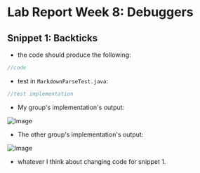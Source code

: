 # Lab Report Week 8: Debuggers

## Snippet 1: Backticks

* the code should produce the following:

```java
//code 
```

* test in `MarkdownParseTest.java`:

```java
//test implementation
```

* My group's implementation's output:

![Image](images/snippet1ours.png)

* The other group's implementation's output:

![Image](images/snippet1theirs.png)

* whatever I think about changing code for snippet 1. 


